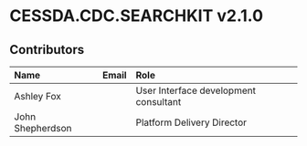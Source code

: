 # CESSDA.CDC.SEARCHKIT v2.1.0

## Contributors

Name            | Email                     | Role
:---            | :---                      | :---
Ashley Fox  | <contracting AT foxonlinesolutions DOT co DOT uk>  | User Interface development consultant
John Shepherdson  | <john DOT shepherdson AT cessda DOT eu>  |Platform Delivery Director
